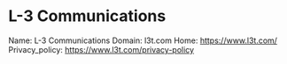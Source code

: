 
# L-3 Communications

Name: L-3 Communications
Domain: l3t.com
Home: https://www.l3t.com/
Privacy_policy: https://www.l3t.com/privacy-policy
